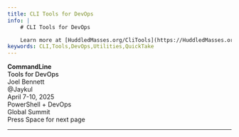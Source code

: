 ```yaml
---
title: CLI Tools for DevOps
info: |
    # CLI Tools for DevOps

    Learn more at [HuddledMasses.org/CliTools](https://HuddledMasses.org/CliTools)
keywords: CLI,Tools,DevOps,Utilities,QuickTake
---
```


<span class="text-8xl text-white" style="font-weight:700;" >
    Command<span class="text-blend">Line</span> <!-- <logos-git-icon /> --> <!--light-icon icon="git-pull-request"/-->
</span>
<div class="text-5xl text-primary-lighter mb-2rem" style="font-weight:500;" >
    Tools for DevOps
</div>

<div class="border-blend">
    Joel Bennett
</div>
<div class="bg-blend">
    @Jaykul
</div>

<div class="bottom-5 absolute">
    April 7-10, <span class="text-blend">2025</span>
</div>
<div class="top-2 left-2 absolute text-align-center">
    PowerShell + DevOps<br/>
    <span class="text-blend">Global Summit</span>
</div>

<div class="pt-12">
  <span @click="$slidev.nav.next" class="px-2 py-1 rounded cursor-pointer" hover="bg-white bg-opacity-10">
    Press Space for next page <carbon:arrow-right class="inline"/>
  </span>
</div>

---